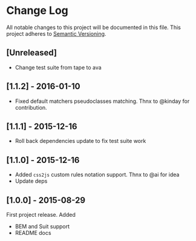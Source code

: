 # Change Log

All notable changes to this project will be documented in this file.
This project adheres to [Semantic Versioning](http://semver.org/).

## [Unreleased]
- Change test suite from tape to ava

## [1.1.2] - 2016-01-10
- Fixed default matchers pseudoclasses matching. Thnx to @kinday for contribution.

## [1.1.1] - 2015-12-16
- Roll back dependencies update to fix test suite work

## [1.1.0] - 2015-12-16
- Added `css2js` custom rules notation support. Thnx to @ai for idea
- Update deps

## [1.0.0] - 2015-08-29
First project release.
Added
 - BEM and Suit support
 - README docs
